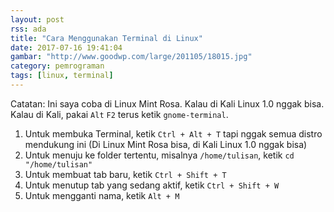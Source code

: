```yaml
---
layout: post
rss: ada
title: "Cara Menggunakan Terminal di Linux"
date: 2017-07-16 19:41:04
gambar: "http://www.goodwp.com/large/201105/18015.jpg"
category: pemrograman
tags: [linux, terminal]
---
```


Catatan: Ini saya coba di Linux Mint Rosa. Kalau di Kali Linux 1.0 nggak bisa. Kalau di Kali, pakai `Alt` `F2` terus ketik `gnome-terminal`.

1. Untuk membuka Terminal, ketik `Ctrl + Alt + T` tapi nggak semua distro mendukung ini (Di Linux Mint Rosa bisa, di Kali Linux 1.0 nggak bisa)
2. Untuk menuju ke folder tertentu, misalnya `/home/tulisan`, ketik `cd "/home/tulisan"`
3. Untuk membuat tab baru, ketik `Ctrl + Shift + T`
4. Untuk menutup tab yang sedang aktif, ketik `Ctrl + Shift + W`
5. Untuk mengganti nama, ketik `Alt + M`